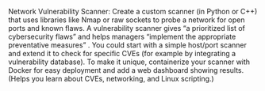 Network Vulnerability Scanner: Create a custom scanner (in Python or C++) that uses libraries like
Nmap or raw sockets to probe a network for open ports and known flaws. A vulnerability scanner
gives “a prioritized list of cybersecurity flaws” and helps managers “implement the appropriate
preventative measures” . You could start with a simple host/port scanner and extend it to check
for specific CVEs (for example by integrating a vulnerability database). To make it unique,
containerize your scanner with Docker for easy deployment and add a web dashboard showing
results. (Helps you learn about CVEs, networking, and Linux scripting.)
